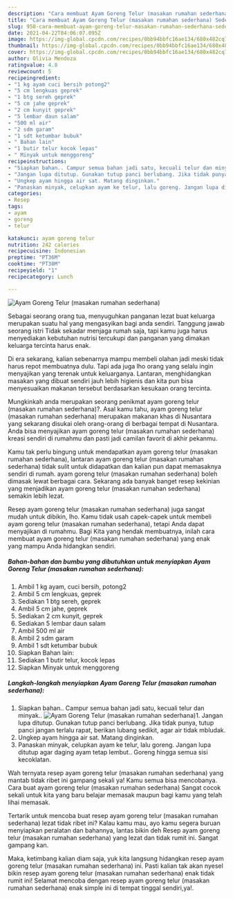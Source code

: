 ```yaml
---
description: "Cara membuat Ayam Goreng Telur (masakan rumahan sederhana) Sederhana Untuk Jualan"
title: "Cara membuat Ayam Goreng Telur (masakan rumahan sederhana) Sederhana Untuk Jualan"
slug: 950-cara-membuat-ayam-goreng-telur-masakan-rumahan-sederhana-sederhana-untuk-jualan
date: 2021-04-22T04:06:07.095Z
image: https://img-global.cpcdn.com/recipes/0bb94bbfc16ae134/680x482cq70/ayam-goreng-telur-masakan-rumahan-sederhana-foto-resep-utama.jpg
thumbnail: https://img-global.cpcdn.com/recipes/0bb94bbfc16ae134/680x482cq70/ayam-goreng-telur-masakan-rumahan-sederhana-foto-resep-utama.jpg
cover: https://img-global.cpcdn.com/recipes/0bb94bbfc16ae134/680x482cq70/ayam-goreng-telur-masakan-rumahan-sederhana-foto-resep-utama.jpg
author: Olivia Mendoza
ratingvalue: 4.8
reviewcount: 5
recipeingredient:
- "1 kg ayam cuci bersih potong2"
- "5 cm lengkuas geprek"
- "1 btg sereh geprek"
- "5 cm jahe geprek"
- "2 cm kunyit geprek"
- "5 lembar daun salam"
- "500 ml air"
- "2 sdm garam"
- "1 sdt ketumbar bubuk"
- " Bahan lain"
- "1 butir telur kocok lepas"
- " Minyak untuk menggoreng"
recipeinstructions:
- "Siapkan bahan.. Campur semua bahan jadi satu, kecuali telur dan minyak.."
- "Jangan lupa ditutup. Gunakan tutup panci berlubang. Jika tidak punya, tutup panci jangan terlalu rapat, berikan lubang sedikit, agar air tidak mbludak."
- "Ungkep ayam hingga air sat. Matang dinginkan."
- "Panaskan minyak, celupkan ayam ke telur, lalu goreng. Jangan lupa ditutup agar daging ayam tetap lembut.. Goreng hingga semua sisi kecoklatan."
categories:
- Resep
tags:
- ayam
- goreng
- telur

katakunci: ayam goreng telur 
nutrition: 242 calories
recipecuisine: Indonesian
preptime: "PT36M"
cooktime: "PT30M"
recipeyield: "1"
recipecategory: Lunch

---
```



![Ayam Goreng Telur (masakan rumahan sederhana)](https://img-global.cpcdn.com/recipes/0bb94bbfc16ae134/680x482cq70/ayam-goreng-telur-masakan-rumahan-sederhana-foto-resep-utama.jpg)

Sebagai seorang orang tua, menyuguhkan panganan lezat buat keluarga merupakan suatu hal yang mengasyikan bagi anda sendiri. Tanggung jawab seorang istri Tidak sekadar menjaga rumah saja, tapi kamu juga harus menyediakan kebutuhan nutrisi tercukupi dan panganan yang dimakan keluarga tercinta harus enak.

Di era  sekarang, kalian sebenarnya mampu membeli olahan jadi meski tidak harus repot membuatnya dulu. Tapi ada juga lho orang yang selalu ingin menyajikan yang terenak untuk keluarganya. Lantaran, menghidangkan masakan yang dibuat sendiri jauh lebih higienis dan kita pun bisa menyesuaikan makanan tersebut berdasarkan kesukaan orang tercinta. 



Mungkinkah anda merupakan seorang penikmat ayam goreng telur (masakan rumahan sederhana)?. Asal kamu tahu, ayam goreng telur (masakan rumahan sederhana) merupakan makanan khas di Nusantara yang sekarang disukai oleh orang-orang di berbagai tempat di Nusantara. Anda bisa menyajikan ayam goreng telur (masakan rumahan sederhana) kreasi sendiri di rumahmu dan pasti jadi camilan favorit di akhir pekanmu.

Kamu tak perlu bingung untuk mendapatkan ayam goreng telur (masakan rumahan sederhana), lantaran ayam goreng telur (masakan rumahan sederhana) tidak sulit untuk didapatkan dan kalian pun dapat memasaknya sendiri di rumah. ayam goreng telur (masakan rumahan sederhana) boleh dimasak lewat berbagai cara. Sekarang ada banyak banget resep kekinian yang menjadikan ayam goreng telur (masakan rumahan sederhana) semakin lebih lezat.

Resep ayam goreng telur (masakan rumahan sederhana) juga sangat mudah untuk dibikin, lho. Kamu tidak usah capek-capek untuk membeli ayam goreng telur (masakan rumahan sederhana), tetapi Anda dapat menyajikan di rumahmu. Bagi Kita yang hendak membuatnya, inilah cara membuat ayam goreng telur (masakan rumahan sederhana) yang enak yang mampu Anda hidangkan sendiri.

<!--inarticleads1-->

##### Bahan-bahan dan bumbu yang dibutuhkan untuk menyiapkan Ayam Goreng Telur (masakan rumahan sederhana):

1. Ambil 1 kg ayam, cuci bersih, potong2
1. Ambil 5 cm lengkuas, geprek
1. Sediakan 1 btg sereh, geprek
1. Ambil 5 cm jahe, geprek
1. Sediakan 2 cm kunyit, geprek
1. Sediakan 5 lembar daun salam
1. Ambil 500 ml air
1. Ambil 2 sdm garam
1. Ambil 1 sdt ketumbar bubuk
1. Siapkan  Bahan lain:
1. Sediakan 1 butir telur, kocok lepas
1. Siapkan  Minyak untuk menggoreng




<!--inarticleads2-->

##### Langkah-langkah menyiapkan Ayam Goreng Telur (masakan rumahan sederhana):

1. Siapkan bahan.. Campur semua bahan jadi satu, kecuali telur dan minyak..
<img src="https://img-global.cpcdn.com/steps/f70d2daf2930fc2e/160x128cq70/ayam-goreng-telur-masakan-rumahan-sederhana-langkah-memasak-1-foto.jpg" alt="Ayam Goreng Telur (masakan rumahan sederhana)">1. Jangan lupa ditutup. Gunakan tutup panci berlubang. Jika tidak punya, tutup panci jangan terlalu rapat, berikan lubang sedikit, agar air tidak mbludak.
1. Ungkep ayam hingga air sat. Matang dinginkan.
1. Panaskan minyak, celupkan ayam ke telur, lalu goreng. Jangan lupa ditutup agar daging ayam tetap lembut.. Goreng hingga semua sisi kecoklatan.




Wah ternyata resep ayam goreng telur (masakan rumahan sederhana) yang mantab tidak ribet ini gampang sekali ya! Kamu semua bisa mencobanya. Cara buat ayam goreng telur (masakan rumahan sederhana) Sangat cocok sekali untuk kita yang baru belajar memasak maupun bagi kamu yang telah lihai memasak.

Tertarik untuk mencoba buat resep ayam goreng telur (masakan rumahan sederhana) lezat tidak ribet ini? Kalau kamu mau, ayo kamu segera buruan menyiapkan peralatan dan bahannya, lantas bikin deh Resep ayam goreng telur (masakan rumahan sederhana) yang lezat dan tidak rumit ini. Sangat gampang kan. 

Maka, ketimbang kalian diam saja, yuk kita langsung hidangkan resep ayam goreng telur (masakan rumahan sederhana) ini. Pasti kalian tak akan nyesel bikin resep ayam goreng telur (masakan rumahan sederhana) enak tidak rumit ini! Selamat mencoba dengan resep ayam goreng telur (masakan rumahan sederhana) enak simple ini di tempat tinggal sendiri,ya!.

